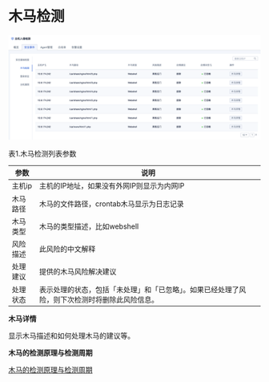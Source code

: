 

# 木马检测

![](/images/operation/events/木马检测.png)

表1.木马检测列表参数

|参数|说明|
|---|--|
|主机ip|主机的IP地址，如果没有外网IP则显示为内网IP|
|木马路径|木马的文件路径，crontab木马显示为日志记录|
|木马类型|木马的类型描述，比如webshell|
|风险描述|此风险的中文解释|
|处理建议|提供的木马风险解决建议|
|处理状态|表示处理的状态，包括「未处理」和「已忽略」。如果已经处理了风险，则下次检测时将删除此风险信息。|

**木马详情**

显示木马描述和如何处理木马的建议等。

**木马的检测原理与检测周期**

[木马的检测原理与检测周期](/security/uhids/function/muma)
